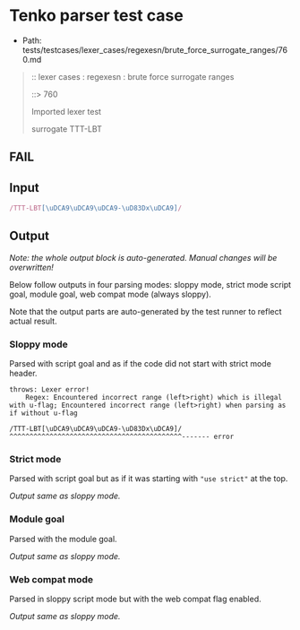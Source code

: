 # Tenko parser test case

- Path: tests/testcases/lexer_cases/regexesn/brute_force_surrogate_ranges/760.md

> :: lexer cases : regexesn : brute force surrogate ranges
>
> ::> 760
>
> Imported lexer test
>
> surrogate TTT-LBT

## FAIL

## Input

`````js
/TTT-LBT[\uDCA9\uDCA9\uDCA9-\uD83Dx\uDCA9]/
`````

## Output

_Note: the whole output block is auto-generated. Manual changes will be overwritten!_

Below follow outputs in four parsing modes: sloppy mode, strict mode script goal, module goal, web compat mode (always sloppy).

Note that the output parts are auto-generated by the test runner to reflect actual result.

### Sloppy mode

Parsed with script goal and as if the code did not start with strict mode header.

`````
throws: Lexer error!
    Regex: Encountered incorrect range (left>right) which is illegal with u-flag; Encountered incorrect range (left>right) when parsing as if without u-flag

/TTT-LBT[\uDCA9\uDCA9\uDCA9-\uD83Dx\uDCA9]/
^^^^^^^^^^^^^^^^^^^^^^^^^^^^^^^^^^^^^^^^^^^------- error
`````

### Strict mode

Parsed with script goal but as if it was starting with `"use strict"` at the top.

_Output same as sloppy mode._

### Module goal

Parsed with the module goal.

_Output same as sloppy mode._

### Web compat mode

Parsed in sloppy script mode but with the web compat flag enabled.

_Output same as sloppy mode._

